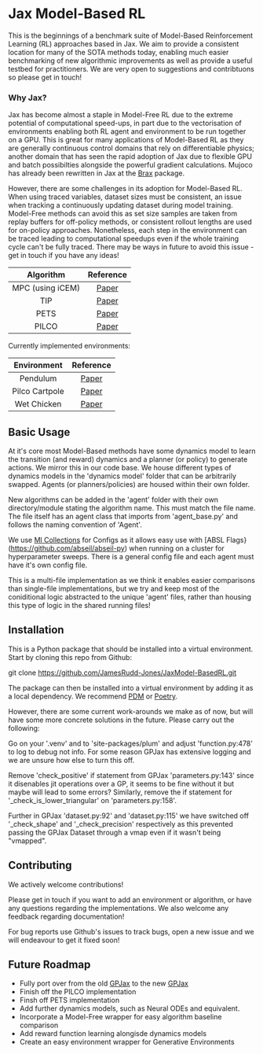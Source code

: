 # Jax Model-Based RL 

This is the beginnings of a benchmark suite of Model-Based Reinforcement Learning (RL) approaches based in Jax. 
We aim to provide a consistent location for many of the SOTA methods today, enabling much easier benchmarking of new algorithmic improvements as well as provide a useful testbed for practitioners.
We are very open to suggestions and contribtuons so please get in touch!


### Why Jax?

Jax has become almost a staple in Model-Free RL due to the extreme potential of computational speed-ups, in part due to the vectorisation of environments enabling both RL agent and environment to be run together on a GPU. This is great for many applications of Model-Based RL as they are generally continuous control domains that rely on differentiable physics; another domain that has seen the rapid adoption of Jax due to flexible GPU and batch possibilties alongside the powerful gradient calculations. Mujoco has already been rewritten in Jax at the [Brax](https://github.com/google/brax) package.

However, there are some challenges in its adoption for Model-Based RL. When using traced variables, dataset sizes must be consistent, an issue when tracking a continuously updating dataset during model training. Model-Free methods can avoid this as set size samples are taken from replay buffers for off-policy methods, or consistent rollout lengths are used for on-policy approaches. Nonetheless, each step in the environment can be traced leading to computational speedups even if the whole training cycle can't be fully traced. There may be ways in future to avoid this issue - get in touch if you have any ideas! 

|    Algorithm     |                                                         Reference                                                         |
|:----------------:|:-------------------------------------------------------------------------------------------------------------------------:|
| MPC (using iCEM) |                           [Paper](https://proceedings.mlr.press/v155/pinneri21a/pinneri21a.pdf)                           |
|       TIP        | [Paper](https://proceedings.neurips.cc/paper_files/paper/2022/file/b90cb10d4dae058dd167388e76168c1b-Paper-Conference.pdf) |
|       PETS       |      [Paper](https://proceedings.neurips.cc/paper_files/paper/2018/file/3de568f8597b94bda53149c7d7f5958c-Paper.pdf)       |
|      PILCO       |                [Paper](https://aiweb.cs.washington.edu/research/projects/aiweb/media/papers/tmpZj4RyS.pdf)                |

Currently implemented environments:

|  Environment   |                                                         Reference                                                         |
|:--------------:|:-------------------------------------------------------------------------------------------------------------------------:|
|    Pendulum    | [Paper](https://proceedings.neurips.cc/paper_files/paper/2022/file/b90cb10d4dae058dd167388e76168c1b-Paper-Conference.pdf) |
| Pilco Cartpole |                [Paper](https://aiweb.cs.washington.edu/research/projects/aiweb/media/papers/tmpZj4RyS.pdf)                |
|  Wet Chicken   |      [Paper](https://arxiv.org/pdf/1907.04902)       |



## Basic Usage

At it's core most Model-Based methods have some dynamics model to learn the transition (and reward) dynamics and a planner (or policy) to generate actions. We mirror this in our code base. We house different types of dynamics models in the 'dynamics model' folder that can be arbitrarily swapped. Agents (or planners/policies) are housed within their own folder.

New algorithms can be added in the 'agent' folder with their own directory/module stating the algorithm name. This must match the file name. The file itself has an agent class that imports from 'agent_base.py' and follows the naming convention of '<Algorithm Name>Agent'.

We use [Ml Collections](https://github.com/google/ml_collections) for Configs as it allows easy use with [ABSL Flags}(https://github.com/abseil/abseil-py) when running on a cluster for hyperparameter sweeps. There is a general config file and each agent must have it's own config file.

This is a multi-file implementation as we think it enables easier comparisons than single-file implementations, but we try and keep most of the coniditional logic abstracted to the unique 'agent' files, rather than housing this type of logic in the shared running files!

## Installation

This is a Python package that should be installed into a virtual environment. Start by cloning this repo from Github:

git clone https://github.com/JamesRudd-Jones/JaxModel-BasedRL.git

The package can then be installed into a virtual environment by adding it as a local dependency. We recommend [PDM](https://pdm-project.org/en/latest/) or [Poetry](https://python-poetry.org/).

However, there are some current work-arounds we make as of now, but will have some more concrete solutions in the future. Please carry out the following:

Go on your '.venv' and to 'site-packages/plum' and adjust 'function.py:478' to log to debug not info.
For some reason GPJax has extensive logging and we are unsure how else to turn this off. 

Remove 'check_positive' if statement from GPJax 'parameters.py:143' since it disenables jit operations over a GP, it seems to be fine without it but maybe will lead to some errors?
Similarly, remove the if statement for  '_check_is_lower_triangular' on 'parameters.py:158'.

Further in GPJax 'dataset.py:92' and 'dataset.py:115' we have switched off '_check_shape' and '_check_precision' respectively as this prevented passing the GPJax Dataset through a vmap even if it wasn't being "vmapped".

## Contributing

We actively welcome contributions!

Please get in touch if you want to add an environment or algorithm, or have any questions regarding the implementations.
We also welcome any feedback regarding documentation!

For bug reports use Github's issues to track bugs, open a new issue and we will endeavour to get it fixed soon! 


## Future Roadmap

- Fully port over from the old [GPJax](https://github.com/aidanscannell/GPJax) to the new [GPJax](https://github.com/JaxGaussianProcesses/GPJax)
- Finish off the PILCO implementation
- Finsh off PETS implementation
- Add further dynamics models, such as Neural ODEs and equivalent.
- Incorporate a Model-Free wrapper for easy algorithm baseline comparison
- Add reward function learning alongisde dynamics models
- Create an easy environment wrapper for Generative Environments
